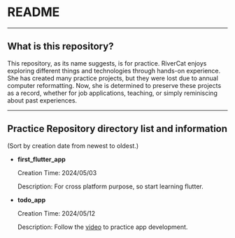 # README

---

## What is this repository?

This repository, as its name suggests, is for practice.
RiverCat enjoys exploring different things and technologies through hands-on experience.
She has created many practice projects, but they were lost due to annual computer reformatting.
Now, she is determined to preserve these projects as a record, whether for job applications, teaching, or simply reminiscing about past experiences.

---

## Practice Repository directory list and information

(Sort by creation date from newest to oldest.)

- **first_flutter_app**

    Creation Time: 2024/05/03

    Description: For cross platform purpose, so start learning flutter.

- **todo_app**

    Creation Time: 2024/05/12

    Description: Follow the [video](https://www.youtube.com/watch?v=TclK5gNM_PM) to practice app development.
